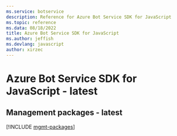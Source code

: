 ```yaml
---
ms.service: botservice
description: Reference for Azure Bot Service SDK for JavaScript
ms.topic: reference
ms.data: 08/18/2022
title: Azure Bot Service SDK for JavaScript
ms.author: jeffish
ms.devlang: javascript
author: xirzec
---
```

# Azure Bot Service SDK for JavaScript - latest

## Management packages - latest
[!INCLUDE [mgmt-packages](bot-service-mgmt-index.md)]